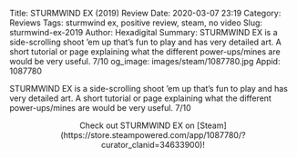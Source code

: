 Title: STURMWIND EX (2019) Review
Date: 2020-03-07 23:19
Category: Reviews
Tags: sturmwind ex, positive review, steam, no video
Slug: sturmwind-ex-2019
Author: Hexadigital
Summary: STURMWIND EX is a side-scrolling shoot ’em up that’s fun to play and has very detailed art. A short tutorial or page explaining what the different power-ups/mines are would be very useful. 7/10
og_image: images/steam/1087780.jpg
Appid: 1087780

STURMWIND EX is a side-scrolling shoot ’em up that’s fun to play and has very detailed art. A short tutorial or page explaining what the different power-ups/mines are would be very useful. 7/10

<center>Check out STURMWIND EX on [Steam](https://store.steampowered.com/app/1087780/?curator_clanid=34633900)!</center>